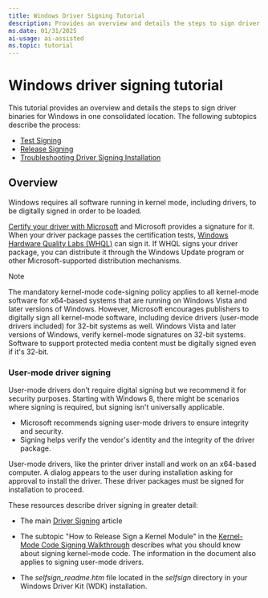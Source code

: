 ```yaml
---
title: Windows Driver Signing Tutorial
description: Provides an overview and details the steps to sign driver binaries for Windows.
ms.date: 01/31/2025
ai-usage: ai-assisted
ms.topic: tutorial
---
```


# Windows driver signing tutorial

This tutorial provides an overview and details the steps to sign driver binaries for Windows in one consolidated location. The following subtopics describe the process:

- [Test Signing](test-signing.md)
- [Release Signing](release-signing.md)
- [Troubleshooting Driver Signing Installation](troubleshooting-driver-signing-installation.md)

## Overview

Windows requires all software running in kernel mode, including drivers, to be digitally signed in order to be loaded.

[Certify your driver with Microsoft](/windows-hardware/test/hlk/) and Microsoft provides a signature for it. When your driver package passes the certification tests, [Windows Hardware Quality Labs (WHQL)](./whql-release-signature.md) can sign it. If WHQL signs your driver package, you can distribute it through the Windows Update program or other Microsoft-supported distribution mechanisms.

> [!NOTE]
> The mandatory kernel-mode code-signing policy applies to all kernel-mode software for x64-based systems that are running on Windows Vista and later versions of Windows. However, Microsoft encourages publishers to digitally sign all kernel-mode software, including device drivers (user-mode drivers included) for 32-bit systems as well. Windows Vista and later versions of Windows, verify kernel-mode signatures on 32-bit systems. Software to support protected media content must be digitally signed even if it's 32-bit.

### User-mode driver signing

User-mode drivers don't require digital signing but we recommend it for security purposes. Starting with Windows 8, there might be scenarios where signing is required, but signing isn't universally applicable.

- Microsoft recommends signing user-mode drivers to ensure integrity and security.
- Signing helps verify the vendor's identity and the integrity of the driver package.

User-mode drivers, like the printer driver install and work on an x64-based computer. A dialog appears to the user during installation asking for approval to install the driver. These driver packages must be signed for installation to proceed.

These resources describe driver signing in greater detail:

- The main [Driver Signing](driver-signing.md) article

- The subtopic "How to Release Sign a Kernel Module" in the [Kernel-Mode Code Signing Walkthrough](/previous-versions/windows/hardware/design/dn653569(v=vs.85)) describes what you should know about signing kernel-mode code. The information in the document also applies to signing user-mode drivers.

- The *selfsign_readme.htm* file located in the *selfsign* directory in your Windows Driver Kit (WDK) installation.
